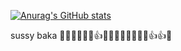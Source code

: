 [![Anurag's GitHub stats](https://github-readme-stats.vercel.app/api?username=anonymousomeone&show_icons=true&text_color=#00ff00&bg_color=#000000)](https://github.com/anuraghazra/github-readme-stats)

sussy baka 🚽✅🧀😳😳✅👍🚽🚽✅🚽🧀😳😳🧀👍👍✅
